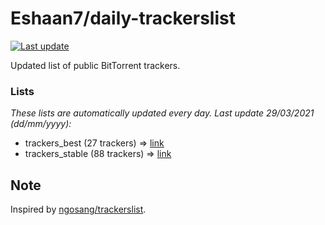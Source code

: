 
# Eshaan7/daily-trackerslist 

[![Last update](https://img.shields.io/badge/Last%20update-29/03/2021-blue.svg)](#)

Updated list of public BitTorrent trackers.

### Lists
*These lists are automatically updated every day. Last update 29/03/2021 (_dd/mm/yyyy_):*

* trackers_best (27 trackers) => [link](https://raw.githubusercontent.com/eshaan7/daily-trackerslist/master/trackers_best.txt)
* trackers_stable (88 trackers) => [link](https://raw.githubusercontent.com/eshaan7/daily-trackerslist/master/trackers_stable.txt)

## Note

Inspired by [ngosang/trackerslist](https://github.com/ngosang/trackerslist).
